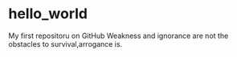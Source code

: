 # hello_world
My first repositoru on GitHub
Weakness and ignorance are not the obstacles to survival,arrogance is.
